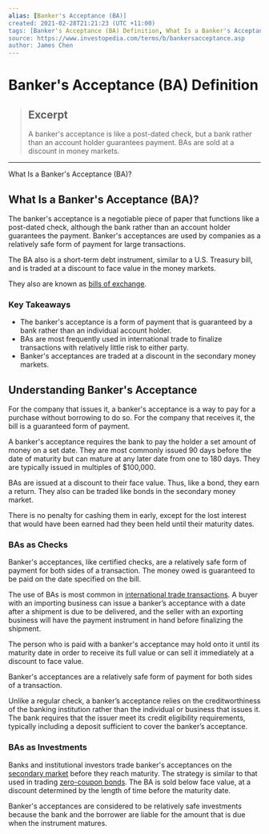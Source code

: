 ```yaml
---
alias: [Banker's Acceptance (BA)]
created: 2021-02-28T21:21:23 (UTC +11:00)
tags: [Banker's Acceptance (BA) Definition, What Is a Banker's Acceptance (BA)?]
source: https://www.investopedia.com/terms/b/bankersacceptance.asp
author: James Chen
---
```


# Banker's Acceptance (BA) Definition

> ## Excerpt
> A banker's acceptance is like a post-dated check, but a bank rather than an account holder guarantees payment. BAs are sold at a discount in money markets.

---

What Is a Banker's Acceptance (BA)?
## What Is a Banker's Acceptance (BA)?

The banker's acceptance is a negotiable piece of paper that functions like a post-dated check, although the bank rather than an account holder guarantees the payment. Banker's acceptances are used by companies as a relatively safe form of payment for large transactions.

The BA also is a short-term debt instrument, similar to a U.S. Treasury bill, and is traded at a discount to face value in the money markets.

They also are known as [bills of exchange](https://www.investopedia.com/terms/b/billofexchange.asp).

### Key Takeaways

-   The banker's acceptance is a form of payment that is guaranteed by a bank rather than an individual account holder.
-   BAs are most frequently used in international trade to finalize transactions with relatively little risk to either party.
-   Banker's acceptances are traded at a discount in the secondary money markets.

## Understanding Banker's Acceptance

For the company that issues it, a banker's acceptance is a way to pay for a purchase without borrowing to do so. For the company that receives it, the bill is a guaranteed form of payment.

A banker's acceptance requires the bank to pay the holder a set amount of money on a set date. They are most commonly issued 90 days before the date of maturity but can mature at any later date from one to 180 days. They are typically issued in multiples of $100,000.

BAs are issued at a discount to their face value. Thus, like a bond, they earn a return. They also can be traded like bonds in the secondary money market.

There is no penalty for cashing them in early, except for the lost interest that would have been earned had they been held until their maturity dates.

### BAs as Checks

Banker's acceptances, like certified checks, are a relatively safe form of payment for both sides of a transaction. The money owed is guaranteed to be paid on the date specified on the bill.

The use of BAs is most common in [international trade transactions](https://www.investopedia.com/articles/forex/11/why-trade-forex.asp). A buyer with an importing business can issue a banker’s acceptance with a date after a shipment is due to be delivered, and the seller with an exporting business will have the payment instrument in hand before finalizing the shipment.

The person who is paid with a banker's acceptance may hold onto it until its maturity date in order to receive its full value or can sell it immediately at a discount to face value.

Banker's acceptances are a relatively safe form of payment for both sides of a transaction.

Unlike a regular check, a banker’s acceptance relies on the creditworthiness of the banking institution rather than the individual or business that issues it. The bank requires that the issuer meet its credit eligibility requirements, typically including a deposit sufficient to cover the banker’s acceptance.

### BAs as Investments

Banks and institutional investors trade banker's acceptances on the [secondary market](https://www.investopedia.com/terms/s/secondarymarket.asp) before they reach maturity. The strategy is similar to that used in trading [zero-coupon bonds](https://www.investopedia.com/terms/z/zero-couponbond.asp). The BA is sold below face value, at a discount determined by the length of time before the maturity date.

Banker's acceptances are considered to be relatively safe investments because the bank and the borrower are liable for the amount that is due when the instrument matures.
